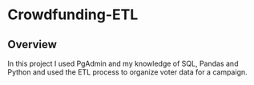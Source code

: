 # Crowdfunding-ETL

## Overview
In this project I used PgAdmin and my knowledge of SQL, Pandas and Python and used the ETL process to organize voter data for a campaign.
